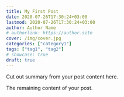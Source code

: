 ```yaml
---
title: My First Post
date: 2020-07-26T17:30:24+03:00
lastmod: 2020-07-26T17:30:24+03:00
author: Author Name
# authorlink: https://author.site
cover: /img/cover.jpg
categories: ["category1"]
tags: ["tag1", "tag2"]
# showcase: true
draft: true
---
```


Cut out summary from your post content here.

<!--more-->

The remaining content of your post.
